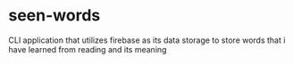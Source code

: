 # seen-words
CLI application that utilizes firebase as its data storage to store words that i have learned from reading and its meaning

